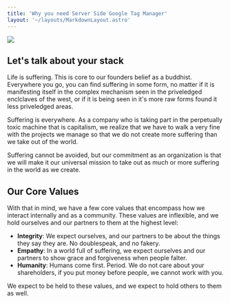 ```yaml
---
title: 'Why you need Server Side Google Tag Manager'
layout: '~/layouts/MarkdownLayout.astro'
---
```


![](https://www.teamsimmer.com/wp-content/uploads/2023/01/multi-website-one-cloud-1024x372.jpg)

## Let's talk about your stack

Life is suffering. This is core to our founders belief as a buddhist. Everywhere you go, you can find suffering in some form, no matter if it is manifesting itself in the complex mechanism  seen in the priveledged enclclaves of the west, or if it is being seen in it's more raw forms found it less priveledged areas. 

Suffering is everywhere. As a company who is taking part in the perpetually toxic machine that is capitalism, we realize that we have to walk a very fine with the projects we manage so that we do not create more suffering than we take out of the world. 

Suffering cannot be avoided, but our commitment as an organization is that we will make it our universal mission to take out as much or more suffering in the world as we create. 

## Our Core Values 

With that in mind, we have a few core values that encompass how we interact internally and as a community. These values are inflexible, and we hold ourselves and our partners to them at the highest level:

- **Integrity**: We expect ourselves, and our partners to be about the things they say they are. No doublespeak, and no fakery. 
- **Empathy**: In a world full of suffering, we expect ourselves and our partners to show grace and forgiveness when people falter. 
- **Humanity**: Humans come first. Period. We do not care about your shareholders, if you put money before people, we cannot work with you. 

We expect to be held to these values, and we expect to hold others to them as well. 